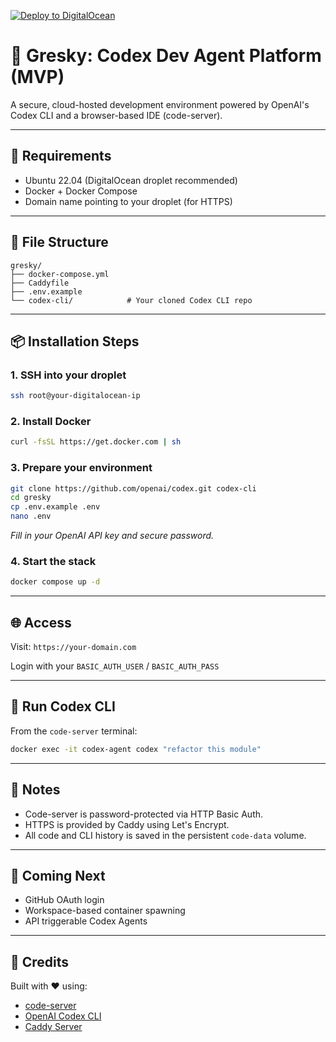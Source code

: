 [![Deploy to DigitalOcean](https://www.deploytodo.com/do-btn-blue.svg)](https://cloud.digitalocean.com/apps/new?repo=https://github.com/valgresky/gresky/tree/main)

# 🚀 Gresky: Codex Dev Agent Platform (MVP)

A secure, cloud-hosted development environment powered by OpenAI's Codex CLI and a browser-based IDE (code-server).

---

## 🔧 Requirements

- Ubuntu 22.04 (DigitalOcean droplet recommended)
- Docker + Docker Compose
- Domain name pointing to your droplet (for HTTPS)

---

## 📁 File Structure

```
gresky/
├── docker-compose.yml
├── Caddyfile
├── .env.example
└── codex-cli/            # Your cloned Codex CLI repo
```

---

## 📦 Installation Steps

### 1. SSH into your droplet
```bash
ssh root@your-digitalocean-ip
```

### 2. Install Docker
```bash
curl -fsSL https://get.docker.com | sh
```

### 3. Prepare your environment
```bash
git clone https://github.com/openai/codex.git codex-cli
cd gresky
cp .env.example .env
nano .env
```
_Fill in your OpenAI API key and secure password._

### 4. Start the stack
```bash
docker compose up -d
```

---

## 🌐 Access

Visit: `https://your-domain.com`

Login with your `BASIC_AUTH_USER` / `BASIC_AUTH_PASS`

---

## 🧠 Run Codex CLI

From the `code-server` terminal:
```bash
docker exec -it codex-agent codex "refactor this module"
```

---

## 🔐 Notes

- Code-server is password-protected via HTTP Basic Auth.
- HTTPS is provided by Caddy using Let's Encrypt.
- All code and CLI history is saved in the persistent `code-data` volume.

---

## 🧰 Coming Next

- GitHub OAuth login
- Workspace-based container spawning
- API triggerable Codex Agents

---

## 🧩 Credits

Built with ❤️ using:
- [code-server](https://github.com/coder/code-server)
- [OpenAI Codex CLI](https://github.com/openai/codex)
- [Caddy Server](https://caddyserver.com/)
